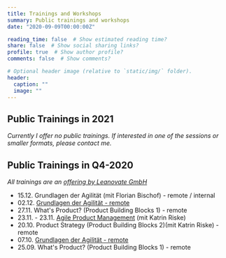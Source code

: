 ```yaml
---
title: Trainings and Workshops
summary: Public trainings and workshops
date: "2020-09-09T00:00:00Z"

reading_time: false  # Show estimated reading time?
share: false  # Show social sharing links?
profile: true  # Show author profile?
comments: false  # Show comments?

# Optional header image (relative to `static/img/` folder).
header:
  caption: ""
  image: ""
---
```

## Public Trainings in 2021
_Currently I offer no public trainings. If interested in one of the sessions or smaller formats, please contact me._

## Public Trainings in Q4-2020
_All trainings are an [offering by Leanovate GmbH](https://www.leanovate.de/trainings/)_
- 15.12. Grundlagen der Agilität (mit Florian Bischof) - remote / internal
- 02.12. [Grundlagen der Agilität - remote](https://www.leanovate.de/training-buchen/?event_id=9052)
- 27.11. What's Product? (Product Building Blocks 1) - remote
- 23.11. - 23.11. [Agile Product Management](https://www.leanovate.de/training-buchen/?event_id=9054) (mit Katrin Riske)
- 20.10. Product Strategy (Product Building Blocks 2)(mit Katrin Riske) - remote
- 07.10. [Grundlagen der Agilität - remote](https://www.leanovate.de/training-buchen/?event_id=9051)
- 25.09. What's Product? (Product Building Blocks 1) - remote

